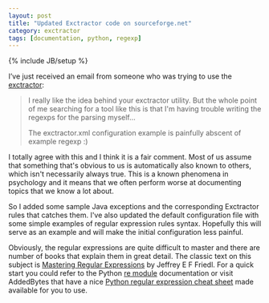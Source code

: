 ```yaml
---
layout: post
title: "Updated Exctractor code on sourceforge.net"
category: exctractor
tags: [documentation, python, regexp]
---
```

{% include JB/setup %}

I’ve just received an email from someone who was trying to use the [exctractor](http://exctractor.sourceforge.net/):

> I really like the idea behind your exctractor utility. But the whole point of me searching for a tool like this is that I'm having trouble writing the regexps for the parsing myself...
> 
> The exctractor.xml configuration example is painfully abscent of example regexp :)

I totally agree with this and I think it is a fair comment. Most of us assume that something that's obvious to us is automatically also known to others, which isn't necessarily always true. This is a known phenomena in psychology and it means that we often perform worse at documenting topics that we know a lot about.

So I added some sample Java exceptions and the corresponding Exctractor rules that catches them. I've also updated the default configuration file with some simple examples of regular expression rules syntax. Hopefully this will serve as an example and will make the initial configuration less painful.

Obviously, the regular expressions are quite difficult to master and there are number of books that explain them in great detail. The classic text on this subject is [Mastering Regular Expressions](http://www.amazon.com/gp/product/0596528124?ie=UTF8&tag=sysadminpy-20&linkCode=as2&camp=1789&creative=390957&creativeASIN=0596528124) by Jeffrey E F Friedl. For a quick start you could refer to the Python [re module](http://docs.python.org/library/re.html#regular-expression-syntax) documentation or visit AddedBytes that have a nice [Python regular expression cheat sheet](http://www.addedbytes.com/cheat-sheets/regular-expressions-cheat-sheet/) made available for you to use.
